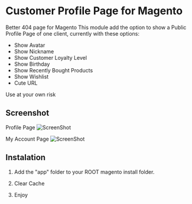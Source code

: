 Customer Profile Page for Magento
==================

Better 404 page for Magento
This module add the option to show a Public Profile Page of one client, currently with these options:

- Show Avatar
- Show Nickname
- Show Customer Loyalty Level
- Show Birthday
- Show Recently Bought Products
- Show Wishlist
- Cute URL

Use at your own risk

## Screenshot
Profile Page
![ScreenShot](https://raw.githubusercontent.com/blopa/Magento-Customer-Profile/master/screenshot/screenshot1.png)

My Account Page
![ScreenShot](https://raw.githubusercontent.com/blopa/Magento-Customer-Profile/master/screenshot/screenshot2.png)

## Instalation

1. Add the "app" folder to your ROOT magento install folder.

2. Clear Cache

3. Enjoy